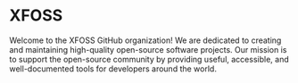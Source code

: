 # XFOSS
Welcome to the XFOSS GitHub organization! We are dedicated to creating and maintaining high-quality open-source software projects. Our mission is to support the open-source community by providing useful, accessible, and well-documented tools for developers around the world.
